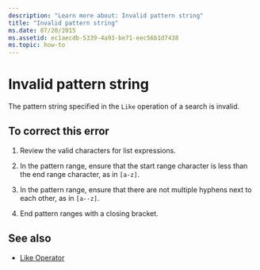 ```yaml
---
description: "Learn more about: Invalid pattern string"
title: "Invalid pattern string"
ms.date: 07/20/2015
ms.assetid: ec1aecdb-5339-4a93-be71-eec56b1d7438
ms.topic: how-to
---
```

# Invalid pattern string

The pattern string specified in the `Like` operation of a search is invalid.  
  
## To correct this error  
  
1. Review the valid characters for list expressions.  
  
2. In the pattern range, ensure that the start range character is less than the end range character, as in `[a-z]`.  
  
3. In the pattern range, ensure that there are not multiple hyphens next to each other, as in `[a--z]`.  
  
4. End pattern ranges with a closing bracket.  
  
## See also

- [Like Operator](../language-reference/operators/like-operator.md)

